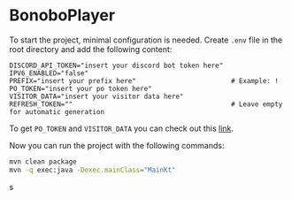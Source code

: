 # BonoboPlayer

To start the project, minimal configuration is needed. Create `.env` file in the root directory and add the following content:

```env
DISCORD_API_TOKEN="insert your discord bot token here"
IPV6_ENABLED="false"
PREFIX="insert your prefix here"                        # Example: !
PO_TOKEN="insert your po token here"
VISITOR_DATA="insert your visitor data here"
REFRESH_TOKEN=""                                        # Leave empty for automatic generation
```

To get `PO_TOKEN` and `VISITOR_DATA` you can check out this [link](https://github.com/iv-org/youtube-trusted-session-generator).

Now you can run the project with the following commands:

```bash
mvn clean package
mvn -q exec:java -Dexec.mainClass="MainKt"
```
s
